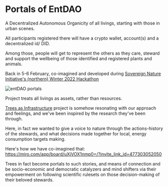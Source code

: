 # Portals of EntDAO

A Decentralized Autonomous Organicity of all livings, starting with those in urban scenes.

All participants registered there will have a crypto wallet, account(s) and a decentralized id/ DID.

Among those, people will get to represent the others as they care, steward and support the wellbeing of those identified and registered plants and animals.

Back in 5-6 February, co-imagined and developed during [Sovereign Nature Initiative's (northern) Winter 2022 Hackathon](https://sovereignnature.com/winter-2022-hackathon-challenge)

![entDAO portals](https://i.imgur.com/aqimMTz.png)

Project treats all livings as assets, rather than resources. 

[Trees as Infrastructure](https://treesasinfrastructure.com) project is somehow resonating with our approach and feelings, and we've been inspired by the research they've been through.

Here, in fact we wanted to give a voice to nature through the actions-history of the stewards, and what decisions made together for local, energy consumption targets making. 

Here's how we have co-imagined that:
https://miro.com/app/board/uXjVOX1nmp0=/?invite_link_id=477303052050

Trees in fact become portals to such stories, and means of connection and be socio-economic and democratic catalyzers and mind shifters via their empowerment on following scientific rulesets on those decision-making of their beloved stewards.
